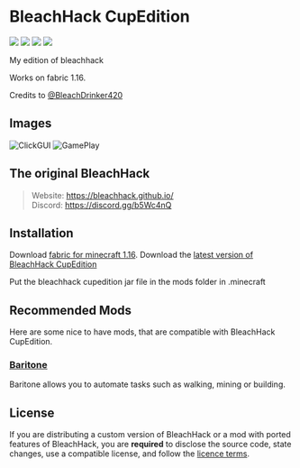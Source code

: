 
# BleachHack CupEdition
![](https://img.shields.io/tokei/lines/github/CUPZYY/BleachHack-CupEdition?style=flat-square)
![](https://img.shields.io/github/languages/code-size/CUPZYY/BleachHack-CupEdition?style=flat-square)
![](https://img.shields.io/github/last-commit/CUPZYY/BleachHack-CupEdition?style=flat-square)
![](https://img.shields.io/badge/daily%20commit-bruh%20ofc-blue?style=flat-square)

My edition of bleachhack

Works on fabric 1.16.

Credits to [@BleachDrinker420](https://github.com/BleachDrinker420)

## Images
![ClickGUI](https://i.imgur.com/v3EcVXH.png)
![GamePlay](https://i.imgur.com/SqbinM6.jpg)

## The original BleachHack
> Website: https://bleachhack.github.io/  
> Discord: https://discord.gg/b5Wc4nQ

## Installation

Download [fabric for minecraft 1.16](https://fabricmc.net/use/).
Download the [latest version of BleachHack CupEdition](https://github.com/CUPZYY/BleachHack-CupEdition/releases)

Put the bleachhack cupedition jar file in the mods folder in .minecraft

## Recommended Mods

Here are some nice to have mods, that are compatible with BleachHack CupEdition.

### [Baritone](https://github.com/cabaletta/baritone)
Baritone allows you to automate tasks such as walking, mining or building.

## License

If you are distributing a custom version of BleachHack or a mod with ported features of BleachHack, you are **required** to disclose the source code, state changes, use a compatible license, and follow the [licence terms](https://github.com/BleachDrinker420/BleachHack/blob/master/LICENSE).
